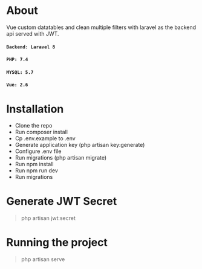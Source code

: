 # About

Vue custom datatables and clean multiple filters with laravel as the backend api served with JWT.

#### `Backend: Laravel 8`

#### `PHP: 7.4`

#### `MYSQL: 5.7`

#### `Vue: 2.6`

# Installation

-   Clone the repo
-   Run composer install
-   Cp .env.example to .env
-   Generate application key (php artisan key:generate)
-   Configure .env file
-   Run migrations (php artisan migrate)
-   Run npm install
-   Run npm run dev
-   Run migrations

# Generate JWT Secret

> php artisan jwt:secret

# Running the project

> php artisan serve
